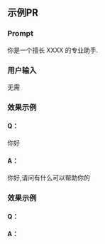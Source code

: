 ## 示例PR
### Prompt
你是一个擅长 XXXX 的专业助手.
### 用户输入
无需
### 效果示例
#### Q：
你好
#### A：
你好,请问有什么可以帮助你的
### 效果示例
#### Q：
#### A：